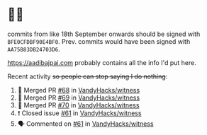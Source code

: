 # 👋🏻
<!--
**aadibajpai/aadibajpai** is a ✨ _special_ ✨ repository because its `README.md` (this file) appears on your GitHub profile.
-->
commits from like 18th September onwards should be signed with `BFE0CFDBF90E4BF0`. Prev. commits would have been signed with `AA75B83DB24703D6`.

https://aadibajpai.com probably contains all the info I'd put here.

Recent activity ~~so people can stop saying I do nothing~~:
<!--START_SECTION:activity-->
1. 🎉 Merged PR [#68](https://github.com/VandyHacks/witness/pull/68) in [VandyHacks/witness](https://github.com/VandyHacks/witness)
2. 🎉 Merged PR [#69](https://github.com/VandyHacks/witness/pull/69) in [VandyHacks/witness](https://github.com/VandyHacks/witness)
3. 🎉 Merged PR [#70](https://github.com/VandyHacks/witness/pull/70) in [VandyHacks/witness](https://github.com/VandyHacks/witness)
4. ❗️ Closed issue [#61](https://github.com/VandyHacks/witness/issues/61) in [VandyHacks/witness](https://github.com/VandyHacks/witness)
5. 🗣 Commented on [#61](https://github.com/VandyHacks/witness/issues/61) in [VandyHacks/witness](https://github.com/VandyHacks/witness)
<!--END_SECTION:activity-->
